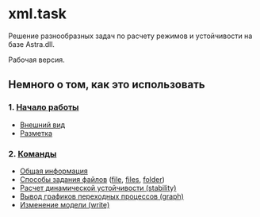 # xml.task
Решение разнообразных задач по расчету режимов и устойчивости на базе Astra.dll.

Рабочая версия.

## Немного о том, как это использовать
### 1. [Начало работы](getstarted.md)
   + [Внешний вид](getstarted.md#внешний-вид)
   + [Разметка](getstarted.md#разметка)
### 2. [Команды](commands.md)
   + [Общая информация](commands.md#Общая-информация)
   + [Способы задания файлов](commands.md#Способы-задания-файлов) ([file](commands.md#file), [files](commands.md#files), [folder](commands.md#folder))
   + [Расчет динамической устойчивости (stability)](commands.md#stability)
   + [Вывод графиков переходных процессов (graph)](commands.md#graph)
   + [Изменение модели (write)](commands.md#write)
